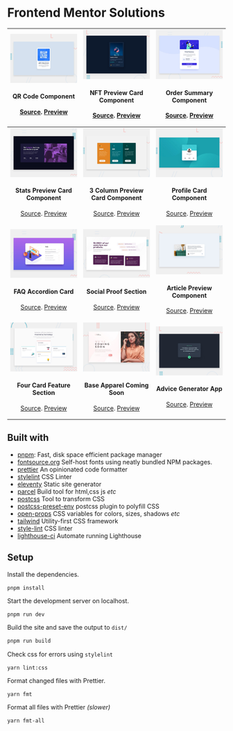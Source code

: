 
# Frontend Mentor Solutions


| <img width=360 src="./src/101-qr-code-component/design/desktop-preview.jpg" alt="QR Code Component"><p><h4>QR Code Component</h4><span><a href="./src/101-qr-code-component">Source</a>. <a href="https://fe-muchina.vercel.app/101-qr-code-component">Preview</a></span> </p>| <img width=360 src="./src/102-nft-preview-card-component/design/desktop-preview.jpg" alt="NFT Preview Card Component"><p><h4>NFT Preview Card Component</h4><span><a href="./src/102-nft-preview-card-component">Source</a>. <a href="https://fe-muchina.vercel.app/102-nft-preview-card-component">Preview</a></span> </p>| <img width=360 src="./src/103-order-summary-component/design/desktop-preview.jpg" alt="Order Summary Component"><p><h4>Order Summary Component</h4><span><a href="./src/103-order-summary-component">Source</a>. <a href="https://fe-muchina.vercel.app/103-order-summary-component">Preview</a></span> </p>| 
| :--: |  :--: | :--: |
| <img width=360 src="./src/104-stats-preview-card-component/design/desktop-preview.jpg" alt="Stats Preview Card Component"><p><h4>Stats Preview Card Component</h4><span><a href="./src/104-stats-preview-card-component">Source</a>. <a href="https://fe-muchina.vercel.app/104-stats-preview-card-component">Preview</a></span> </p>| <img width=360 src="./src/105-3-column-preview-card-component/design/desktop-preview.jpg" alt="3 Column Preview Card Component"><p><h4>3 Column Preview Card Component</h4><span><a href="./src/105-3-column-preview-card-component">Source</a>. <a href="https://fe-muchina.vercel.app/105-3-column-preview-card-component">Preview</a></span> </p>| <img width=360 src="./src/106-profile-card-component/design/desktop-preview.jpg" alt="Profile Card Component"><p><h4>Profile Card Component</h4><span><a href="./src/106-profile-card-component">Source</a>. <a href="https://fe-muchina.vercel.app/106-profile-card-component">Preview</a></span> </p>| 
| <img width=360 src="./src/107-faq-accordion-card/design/desktop-preview.jpg" alt="FAQ Accordion Card"><p><h4>FAQ Accordion Card</h4><span><a href="./src/107-faq-accordion-card">Source</a>. <a href="https://fe-muchina.vercel.app/107-faq-accordion-card">Preview</a></span> </p>| <img width=360 src="./src/108-social-proof-section/design/desktop-preview.jpg" alt="Social Proof Section"><p><h4>Social Proof Section</h4><span><a href="./src/108-social-proof-section">Source</a>. <a href="https://fe-muchina.vercel.app/108-social-proof-section">Preview</a></span> </p>| <img width=360 src="./src/109-article-preview-component/design/desktop-preview.jpg" alt="Article Preview Component"><p><h4>Article Preview Component</h4><span><a href="./src/109-article-preview-component">Source</a>. <a href="https://fe-muchina.vercel.app/109-article-preview-component">Preview</a></span> </p>| 
| <img width=360 src="./src/110-four-card-feature-section/design/desktop-preview.jpg" alt="Four Card Feature Section"><p><h4>Four Card Feature Section</h4><span><a href="./src/110-four-card-feature-section">Source</a>. <a href="https://fe-muchina.vercel.app/110-four-card-feature-section">Preview</a></span> </p>| <img width=360 src="./src/111-base-apparel-coming-soon/design/desktop-preview.jpg" alt="Base Apparel Coming Soon"><p><h4>Base Apparel Coming Soon</h4><span><a href="./src/111-base-apparel-coming-soon">Source</a>. <a href="https://fe-muchina.vercel.app/111-base-apparel-coming-soon">Preview</a></span> </p>| <img width=360 src="./src/220-advice-generator-app/design/desktop-preview.jpg" alt="Advice Generator App"><p><h4>Advice Generator App</h4><span><a href="./src/220-advice-generator-app">Source</a>. <a href="https://fe-muchina.vercel.app/220-advice-generator-app">Preview</a></span> </p>

## Built with

- [pnpm](https://pnpm.io/): Fast, disk space efficient package manager
- [fontsource.org](https://fontsource.org/) Self-host fonts using neatly bundled
  NPM packages.
- [prettier](https://prettier.io/) An opinionated code formatter
- [stylelint](https://stylelint.io/) CSS Linter
- [eleventy](https://www.11ty.dev/) Static site generator
- [parcel](https://parceljs.org/) Build tool for html,css js _etc_
- [postcss](https://postcss.org/) Tool to transform CSS
- [postcss-preset-env]() postcss plugin to polyfill CSS
- [open-props](https://open-props.style/) CSS variables for colors, sizes,
  shadows _etc_
- [tailwind](https://tailwindcss.com/) Utility-first CSS framework
- [style-lint](https://stylelint.io/) CSS linter
- [lighthouse-ci]() Automate running Lighthouse

## Setup

Install the dependencies.

```
pnpm install
```

Start the development server on localhost.

```
pnpm run dev
```

Build the site and save the output to `dist/`

```sh
pnpm run build
```

Check css for errors using `stylelint`

```
yarn lint:css
```

Format changed files with Prettier.

```
yarn fmt
```

Format all files with Prettier _(slower)_

```
yarn fmt-all
```
